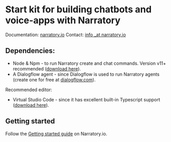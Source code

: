 # Start kit for building chatbots and voice-apps with Narratory

Documentation: [narratory.io](https://narratory.io)
Contact: [info _at narratory.io](mailto:info@narratory.io)

## Dependencies:
* Node & Npm - to run Narratory create and chat commands. Version v11+ recommended ([download here](https://nodejs.org/en/download/)).
* A Dialogflow agent - since Dialogflow is used to run Narratory agents (create one for free at [dialogflow.com](https://dialogflow.com)).

Recommended editor:
* Virtual Studio Code - since it has excellent built-in Typescript support ([download here](https://code.visualstudio.com/)).

## Getting started

Follow the [Getting started guide](https://narratory.io/docs/setup) on Narratory.io.
